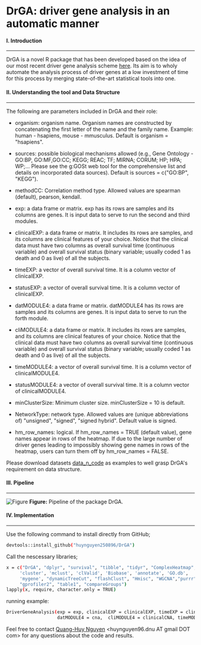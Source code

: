 # DrGA: driver gene analysis in an automatic manner
#### I. Introduction
---
DrGA is a novel R package that has been developed based on the idea of our most recent driver gene analysis scheme [here](https://www.nature.com/articles/s41598-020-77318-1). Its aim is to wholy automate the analysis process of driver genes at a low investment of time for this process by merging state-of-the-art statistical tools into one.

#### II. Understanding the tool and Data Structure
---
The following are parameters included in DrGA and their role:
- organism: organism name. Organism names are constructed by concatenating the first letter of the name and the family name. Example: human - hsapiens, mouse - mmusculus. Default is organism = "hsapiens".

- sources: possible biological mechanisms allowed (e.g., Gene Ontology - GO:BP, GO:MF,GO:CC; KEGG; REAC; TF; MIRNA; CORUM; HP; HPA; WP;… Please see the g:GOSt web tool for the comprehensive list and details on incorporated data sources). Default is sources = c("GO:BP", "KEGG").

- methodCC: Correlation method type. Allowed values are spearman (default), pearson, kendall.

- exp: a data frame or matrix. exp has its rows are samples and its columns are genes. It is input data to serve to run the second and third modules.

- clinicalEXP: a data frame or matrix. It includes its rows are samples, and its columns are clinical features of your choice. Notice that the clinical data must have two columns as overall survival time (continuous variable) and overall survival status (binary variable; usually coded 1 as death and 0 as live) of all the subjects.

- timeEXP: a vector of overall survival time. It is a column vector of clinicalEXP.

- statusEXP: a vector of overall survival time. It is a column vector of clinicalEXP.

- datMODULE4: a data frame or matrix. datMODULE4 has its rows are samples and its columns are genes. It is input data to serve to run the forth module.

- cliMODULE4: a data frame or matrix. It includes its rows are samples, and its columns are clinical features of your choice. Notice that the clinical data must have two columns as overall survival time (continuous variable) and overall survival status (binary variable; usually coded 1 as death and 0 as live) of all the subjects.

- timeMODULE4: a vector of overall survival time. It is a column vector of clinicalMODULE4.

- statusMODULE4: a vector of overall survival time. It is a column vector of clinicalMODULE4.

- minClusterSize: Minimum cluster size. minClusterSize = 10 is default.

- NetworkType: network type. Allowed values are (unique abbreviations of) "unsigned", "signed", "signed hybrid". Default value is signed.

- hm_row_names: logical. If hm_row_names = TRUE (default value), gene names appear in rows of the heatmap.  If due to the large number of driver genes leading to impossibly showing gene names in rows of the heatmap, users can turn them off by hm_row_names = FALSE.

Please download datasets [data_n_code](https://github.com/huynguyen250896/DrGA/tree/master/data_n_code) as examples to well grasp DrGA's requirement on data structure.

#### III. Pipeline
---
![Figure](https://imgur.com/mquJy2O.png)
**Figure:** Pipeline of the package DrGA.

#### IV. Implementation
---
Use the following command to install directly from GitHub;
```sh
devtools::install_github("huynguyen250896/DrGA")
```
Call the nescessary libraries;
```sh
x = c("DrGA", "dplyr", "survival", "tibble", "tidyr", "ComplexHeatmap", 
     'cluster', 'mclust', 'clValid', 'Biobase', 'annotate', 'GO.db', 
     'mygene', "dynamicTreeCut", "flashClust", "Hmisc", "WGCNA","purrr",
     "gprofiler2", "table1", "compareGroups")
lapply(x, require, character.only = TRUE)
```
running example:
```sh
DriverGeneAnalysis(exp = exp, clinicalEXP = clinicalEXP, timeEXP = clinicalEXP$time, statusEXP = clinicalEXP$status, 
                   datMODULE4 = cna,  cliMODULE4 = clinicalCNA, timeMODULE4 = clinicalCNA$time, statusMODULE4 = clinicalCNA$status)
```

Feel free to contact [Quang-Huy Nguyen](https://github.com/huynguyen250896) <huynguyen96.dnu AT gmail DOT com> for any questions about the code and results.

